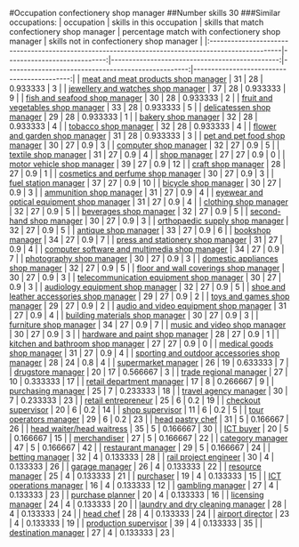 #Occupation confectionery shop manager
##Number skills 30
###Similar occupations:
| occupation                                                                                        |   skills in this occupation |   skills that match confectionery shop manager |   percentage match with confectionery shop manager |   skills not in confectionery shop manager |
|:--------------------------------------------------------------------------------------------------|----------------------------:|-----------------------------------------------:|---------------------------------------------------:|-------------------------------------------:|
| [meat and meat products shop manager](meat_and_meat_products_shop_manager.md)                     |                          31 |                                             28 |                                           0.933333 |                                          3 |
| [jewellery and watches shop manager](jewellery_and_watches_shop_manager.md)                       |                          37 |                                             28 |                                           0.933333 |                                          9 |
| [fish and seafood shop manager](fish_and_seafood_shop_manager.md)                                 |                          30 |                                             28 |                                           0.933333 |                                          2 |
| [fruit and vegetables shop manager](fruit_and_vegetables_shop_manager.md)                         |                          33 |                                             28 |                                           0.933333 |                                          5 |
| [delicatessen shop manager](delicatessen_shop_manager.md)                                         |                          29 |                                             28 |                                           0.933333 |                                          1 |
| [bakery shop manager](bakery_shop_manager.md)                                                     |                          32 |                                             28 |                                           0.933333 |                                          4 |
| [tobacco shop manager](tobacco_shop_manager.md)                                                   |                          32 |                                             28 |                                           0.933333 |                                          4 |
| [flower and garden shop manager](flower_and_garden_shop_manager.md)                               |                          31 |                                             28 |                                           0.933333 |                                          3 |
| [pet and pet food shop manager](pet_and_pet_food_shop_manager.md)                                 |                          30 |                                             27 |                                           0.9      |                                          3 |
| [computer shop manager](computer_shop_manager.md)                                                 |                          32 |                                             27 |                                           0.9      |                                          5 |
| [textile shop manager](textile_shop_manager.md)                                                   |                          31 |                                             27 |                                           0.9      |                                          4 |
| [shop manager](shop_manager.md)                                                                   |                          27 |                                             27 |                                           0.9      |                                          0 |
| [motor vehicle shop manager](motor_vehicle_shop_manager.md)                                       |                          39 |                                             27 |                                           0.9      |                                         12 |
| [craft shop manager](craft_shop_manager.md)                                                       |                          28 |                                             27 |                                           0.9      |                                          1 |
| [cosmetics and perfume shop manager](cosmetics_and_perfume_shop_manager.md)                       |                          30 |                                             27 |                                           0.9      |                                          3 |
| [fuel station manager](fuel_station_manager.md)                                                   |                          37 |                                             27 |                                           0.9      |                                         10 |
| [bicycle shop manager](bicycle_shop_manager.md)                                                   |                          30 |                                             27 |                                           0.9      |                                          3 |
| [ammunition shop manager](ammunition_shop_manager.md)                                             |                          31 |                                             27 |                                           0.9      |                                          4 |
| [eyewear and optical equipment shop manager](eyewear_and_optical_equipment_shop_manager.md)       |                          31 |                                             27 |                                           0.9      |                                          4 |
| [clothing shop manager](clothing_shop_manager.md)                                                 |                          32 |                                             27 |                                           0.9      |                                          5 |
| [beverages shop manager](beverages_shop_manager.md)                                               |                          32 |                                             27 |                                           0.9      |                                          5 |
| [second-hand shop manager](second-hand_shop_manager.md)                                           |                          30 |                                             27 |                                           0.9      |                                          3 |
| [orthopaedic supply shop manager](orthopaedic_supply_shop_manager.md)                             |                          32 |                                             27 |                                           0.9      |                                          5 |
| [antique shop manager](antique_shop_manager.md)                                                   |                          33 |                                             27 |                                           0.9      |                                          6 |
| [bookshop manager](bookshop_manager.md)                                                           |                          34 |                                             27 |                                           0.9      |                                          7 |
| [press and stationery shop manager](press_and_stationery_shop_manager.md)                         |                          31 |                                             27 |                                           0.9      |                                          4 |
| [computer software and multimedia shop manager](computer_software_and_multimedia_shop_manager.md) |                          34 |                                             27 |                                           0.9      |                                          7 |
| [photography shop manager](photography_shop_manager.md)                                           |                          30 |                                             27 |                                           0.9      |                                          3 |
| [domestic appliances shop manager](domestic_appliances_shop_manager.md)                           |                          32 |                                             27 |                                           0.9      |                                          5 |
| [floor and wall coverings shop manager](floor_and_wall_coverings_shop_manager.md)                 |                          30 |                                             27 |                                           0.9      |                                          3 |
| [telecommunication equipment shop manager](telecommunication_equipment_shop_manager.md)           |                          30 |                                             27 |                                           0.9      |                                          3 |
| [audiology equipment shop manager](audiology_equipment_shop_manager.md)                           |                          32 |                                             27 |                                           0.9      |                                          5 |
| [shoe and leather accessories shop manager](shoe_and_leather_accessories_shop_manager.md)         |                          29 |                                             27 |                                           0.9      |                                          2 |
| [toys and games shop manager](toys_and_games_shop_manager.md)                                     |                          29 |                                             27 |                                           0.9      |                                          2 |
| [audio and video equipment shop manager](audio_and_video_equipment_shop_manager.md)               |                          31 |                                             27 |                                           0.9      |                                          4 |
| [building materials shop manager](building_materials_shop_manager.md)                             |                          30 |                                             27 |                                           0.9      |                                          3 |
| [furniture shop manager](furniture_shop_manager.md)                                               |                          34 |                                             27 |                                           0.9      |                                          7 |
| [music and video shop manager](music_and_video_shop_manager.md)                                   |                          30 |                                             27 |                                           0.9      |                                          3 |
| [hardware and paint shop manager](hardware_and_paint_shop_manager.md)                             |                          28 |                                             27 |                                           0.9      |                                          1 |
| [kitchen and bathroom shop manager](kitchen_and_bathroom_shop_manager.md)                         |                          27 |                                             27 |                                           0.9      |                                          0 |
| [medical goods shop manager](medical_goods_shop_manager.md)                                       |                          31 |                                             27 |                                           0.9      |                                          4 |
| [sporting and outdoor accessories shop manager](sporting_and_outdoor_accessories_shop_manager.md) |                          28 |                                             24 |                                           0.8      |                                          4 |
| [supermarket manager](supermarket_manager.md)                                                     |                          26 |                                             19 |                                           0.633333 |                                          7 |
| [drugstore manager](drugstore_manager.md)                                                         |                          20 |                                             17 |                                           0.566667 |                                          3 |
| [trade regional manager](trade_regional_manager.md)                                               |                          27 |                                             10 |                                           0.333333 |                                         17 |
| [retail department manager](retail_department_manager.md)                                         |                          17 |                                              8 |                                           0.266667 |                                          9 |
| [purchasing manager](purchasing_manager.md)                                                       |                          25 |                                              7 |                                           0.233333 |                                         18 |
| [travel agency manager](travel_agency_manager.md)                                                 |                          30 |                                              7 |                                           0.233333 |                                         23 |
| [retail entrepreneur](retail_entrepreneur.md)                                                     |                          25 |                                              6 |                                           0.2      |                                         19 |
| [checkout supervisor](checkout_supervisor.md)                                                     |                          20 |                                              6 |                                           0.2      |                                         14 |
| [shop supervisor](shop_supervisor.md)                                                             |                          11 |                                              6 |                                           0.2      |                                          5 |
| [tour operators manager](tour_operators_manager.md)                                               |                          29 |                                              6 |                                           0.2      |                                         23 |
| [head pastry chef](head_pastry_chef.md)                                                           |                          31 |                                              5 |                                           0.166667 |                                         26 |
| [head waiter/head waitress](head_waiter-head_waitress.md)                                         |                          35 |                                              5 |                                           0.166667 |                                         30 |
| [ICT buyer](ICT_buyer.md)                                                                         |                          20 |                                              5 |                                           0.166667 |                                         15 |
| [merchandiser](merchandiser.md)                                                                   |                          27 |                                              5 |                                           0.166667 |                                         22 |
| [category manager](category_manager.md)                                                           |                          47 |                                              5 |                                           0.166667 |                                         42 |
| [restaurant manager](restaurant_manager.md)                                                       |                          29 |                                              5 |                                           0.166667 |                                         24 |
| [betting manager](betting_manager.md)                                                             |                          32 |                                              4 |                                           0.133333 |                                         28 |
| [rail project engineer](rail_project_engineer.md)                                                 |                          30 |                                              4 |                                           0.133333 |                                         26 |
| [garage manager](garage_manager.md)                                                               |                          26 |                                              4 |                                           0.133333 |                                         22 |
| [resource manager](resource_manager.md)                                                           |                          25 |                                              4 |                                           0.133333 |                                         21 |
| [purchaser](purchaser.md)                                                                         |                          19 |                                              4 |                                           0.133333 |                                         15 |
| [ICT operations manager](ICT_operations_manager.md)                                               |                          16 |                                              4 |                                           0.133333 |                                         12 |
| [gambling manager](gambling_manager.md)                                                           |                          27 |                                              4 |                                           0.133333 |                                         23 |
| [purchase planner](purchase_planner.md)                                                           |                          20 |                                              4 |                                           0.133333 |                                         16 |
| [licensing manager](licensing_manager.md)                                                         |                          24 |                                              4 |                                           0.133333 |                                         20 |
| [laundry and dry cleaning manager](laundry_and_dry_cleaning_manager.md)                           |                          28 |                                              4 |                                           0.133333 |                                         24 |
| [head chef](head_chef.md)                                                                         |                          28 |                                              4 |                                           0.133333 |                                         24 |
| [airport director](airport_director.md)                                                           |                          23 |                                              4 |                                           0.133333 |                                         19 |
| [production supervisor](production_supervisor.md)                                                 |                          39 |                                              4 |                                           0.133333 |                                         35 |
| [destination manager](destination_manager.md)                                                     |                          27 |                                              4 |                                           0.133333 |                                         23 |
